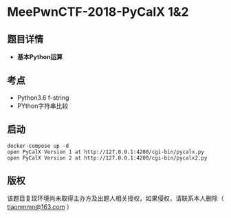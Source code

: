 # MeePwnCTF-2018-PyCalX 1&2

## 题目详情

- **基本Python运算**

## 考点

- Python3.6 f-string
- PYthon字符串比较

## 启动

    docker-compose up -d
    open PyCalX Version 1 at http://127.0.0.1:4200/cgi-bin/pycalx.py
    open PyCalX Version 2 at http://127.0.0.1:4200/cgi-bin/pycalx2.py

## 版权

该题目复现环境尚未取得主办方及出题人相关授权，如果侵权，请联系本人删除（ tiaonmmn@163.com ）
